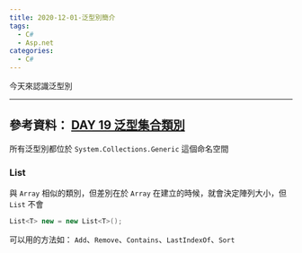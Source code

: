 ```yaml
---
title: 2020-12-01-泛型別簡介
tags:
  - C#
  - Asp.net
categories:
  - C#
---
```

今天來認識泛型別
<!-- more -->
---
參考資料：
[DAY 19 泛型集合類別](https://ithelp.ithome.com.tw/articles/10206440)
---
所有泛型別都位於 `System.Collections.Generic` 這個命名空間

### List<T>
與 `Array` 相似的類別，但差別在於 `Array` 在建立的時候，就會決定陣列大小，但 `List` 不會

```C#
List<T> new = new List<T>();

```

可以用的方法如： `Add`、`Remove`、`Contains`、`LastIndexOf`、`Sort` 